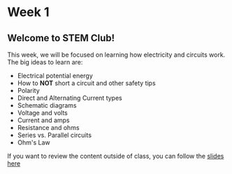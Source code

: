 # Week 1

## Welcome to STEM Club!
This week, we will be focused on learning how electricity and circuits work. The big ideas to learn are:
<ul>
  <li>Electrical potential energy</li>
  <li>How to <b>NOT</b> short a circuit and other safety tips</li>
  <li>Polarity</li>
  <li>Direct and Alternating Current types</li>
  <li>Schematic diagrams</li>
  <li>Voltage and volts</li>
  <li>Current and amps</li>
  <li>Resistance and ohms</li>
  <li>Series vs. Parallel circuits</li>
  <li>Ohm's Law</li>
</ul>
If you want to review the content outside of class, you can follow the <a href="https://docs.google.com/presentation/d/1O4AUyKDDjHo9lzIaYJkHVQ-oyrvX0An2R9idRVZ05gw/edit?usp=sharing">slides here</a>
